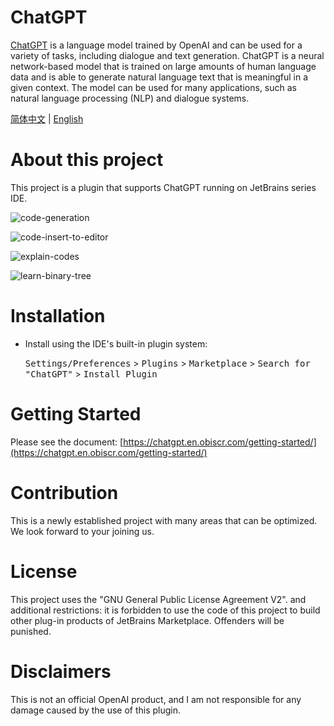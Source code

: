 # ChatGPT

[ChatGPT](https://chat.openai.com/chat) is a language model trained
by OpenAI and can be used for a variety of tasks, including dialogue
and text generation. ChatGPT is a neural network-based model that is
trained on large amounts of human language data and is able to generate
natural language text that is meaningful in a given context. The model
can be used for many applications, such as natural language processing
(NLP) and dialogue systems.

[简体中文](https://github.com/obiscr/ChatGPT/blob/main/README_CN.md) | 
[English](https://github.com/obiscr/ChatGPT/blob/main/README.md)
<br/>

# About this project

This project is a plugin that supports ChatGPT running on JetBrains series IDE.

![code-generation](https://github.com/obiscr/ChatGPT/assets/28687074/2cad58e3-f388-4f98-8652-9196a7978545)

![code-insert-to-editor](https://github.com/obiscr/ChatGPT/assets/28687074/c3e9d94e-81cb-4da4-9154-3555d72014c0)

![explain-codes](https://github.com/obiscr/ChatGPT/assets/28687074/eb33c99d-fa45-4f08-8f23-e21e2cc2e935)

![learn-binary-tree](https://github.com/obiscr/ChatGPT/assets/28687074/1ee5698b-f392-4b4a-b39f-05efdb9836aa)


# Installation

- Install using the IDE's built-in plugin system:

  <kbd>Settings/Preferences</kbd> > <kbd>Plugins</kbd> > <kbd>Marketplace</kbd> > <kbd>Search for "ChatGPT"</kbd> >
  <kbd>Install Plugin</kbd>

# Getting Started

Please see the document: [https://chatgpt.en.obiscr.com/getting-started/](https://chatgpt.en.obiscr.com/getting-started/)

# Contribution

This is a newly established project with many areas that can be optimized. We look forward to your joining us.

# License

This project uses the "GNU General Public License Agreement V2". and additional restrictions: it is forbidden to use the code of this project to build other plug-in products of JetBrains Marketplace. Offenders will be punished.

# Disclaimers

This is not an official OpenAI product, and I am not responsible for any damage caused by the use of this plugin.
